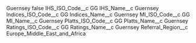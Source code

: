 <?xml version="1.0" encoding="UTF-8"?>
<CustomMetadata xmlns="http://soap.sforce.com/2006/04/metadata" xmlns:xsi="http://www.w3.org/2001/XMLSchema-instance" xmlns:xsd="http://www.w3.org/2001/XMLSchema">
    <label>Guernsey</label>
    <protected>false</protected>
    <values>
        <field>IHS_ISO_Code__c</field>
        <value xsi:type="xsd:string">GG</value>
    </values>
    <values>
        <field>IHS_Name__c</field>
        <value xsi:type="xsd:string">Guernsey</value>
    </values>
    <values>
        <field>Indices_ISO_Code__c</field>
        <value xsi:type="xsd:string">GG</value>
    </values>
    <values>
        <field>Indices_Name__c</field>
        <value xsi:type="xsd:string">Guernsey</value>
    </values>
    <values>
        <field>MI_ISO_Code__c</field>
        <value xsi:type="xsd:string">GG</value>
    </values>
    <values>
        <field>MI_Name__c</field>
        <value xsi:type="xsd:string">Guernsey</value>
    </values>
    <values>
        <field>Platts_ISO_Code__c</field>
        <value xsi:type="xsd:string">GG</value>
    </values>
    <values>
        <field>Platts_Name__c</field>
        <value xsi:type="xsd:string">Guernsey</value>
    </values>
    <values>
        <field>Ratings_ISO_Code__c</field>
        <value xsi:type="xsd:string">GG</value>
    </values>
    <values>
        <field>Ratings_Name__c</field>
        <value xsi:type="xsd:string">Guernsey</value>
    </values>
    <values>
        <field>Referral_Region__c</field>
        <value xsi:type="xsd:string">Europe_Middle_East_and_Africa</value>
    </values>
</CustomMetadata>
